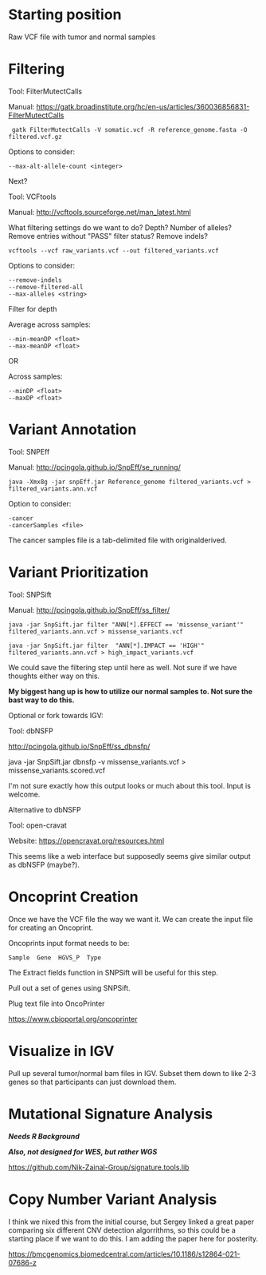 # Starting position

Raw VCF file with tumor and normal samples

# Filtering 

Tool: FilterMutectCalls

Manual: https://gatk.broadinstitute.org/hc/en-us/articles/360036856831-FilterMutectCalls

```
 gatk FilterMutectCalls -V somatic.vcf -R reference_genome.fasta -O filtered.vcf.gz
```

Options to consider:

```
--max-alt-allele-count <integer>
```

Next?

Tool: VCFtools 

Manual: http://vcftools.sourceforge.net/man_latest.html

What filtering settings do we want to do? Depth? Number of alleles? Remove entries without "PASS" filter status? Remove indels?

```
vcftools --vcf raw_variants.vcf --out filtered_variants.vcf
```

Options to consider:

```
--remove-indels
--remove-filtered-all
--max-alleles <string>
```

Filter for depth

Average across samples:

```
--min-meanDP <float> 
--max-meanDP <float>
```

OR

Across samples:

```
--minDP <float> 
--maxDP <float>
```
# Variant Annotation

Tool: SNPEff

Manual: http://pcingola.github.io/SnpEff/se_running/

```
java -Xmx8g -jar snpEff.jar Reference_genome filtered_variants.vcf > filtered_variants.ann.vcf
```

Option to consider:

```
-cancer
-cancerSamples <file>
``` 

The cancer samples file is a tab-delimited file with original<tab>derived.

# Variant Prioritization

Tool: SNPSift

Manual: http://pcingola.github.io/SnpEff/ss_filter/

```
java -jar SnpSift.jar filter "ANN[*].EFFECT == 'missense_variant'" filtered_variants.ann.vcf > missense_variants.vcf

java -jar SnpSift.jar filter  "ANN[*].IMPACT == 'HIGH'" filtered_variants.ann.vcf > high_impact_variants.vcf
```

We could save the filtering step until here as well. Not sure if we have thoughts either way on this.

**My biggest hang up is how to utilize our normal samples to. Not sure the bast way to do this.**

Optional or fork towards IGV:

Tool: dbNSFP

http://pcingola.github.io/SnpEff/ss_dbnsfp/

java -jar SnpSift.jar dbnsfp -v missense_variants.vcf > missense_variants.scored.vcf

I'm not sure exactly how this output looks or much about this tool. Input is welcome.
 
Alternative to dbNSFP 
 
Tool: open-cravat

Website: https://opencravat.org/resources.html 
 
This seems like a web interface but supposedly seems give similar output as dbNSFP (maybe?).
 
# Oncoprint Creation

Once we have the VCF file the way we want it. We can create the input file for creating an Oncoprint.

Oncoprints input format needs to be:

```
Sample  Gene  HGVS_P  Type
```

The Extract fields function in SNPSift will be useful for this step. 

Pull out a set of genes using SNPSift.

Plug text file into OncoPrinter

https://www.cbioportal.org/oncoprinter
  
  
# Visualize in IGV

Pull up several tumor/normal bam files in IGV. Subset them down to like 2-3 genes so that participants can just download them.
  
# Mutational Signature Analysis
 
 ***Needs R Background***
 
 ***Also, not designed for WES, but rather WGS***
 
 https://github.com/Nik-Zainal-Group/signature.tools.lib
  
# Copy Number Variant Analysis
 
 I think we nixed this from the initial course, but Sergey linked a great paper comparing six different CNV detection algorrithms, so this could be a starting place if we want to do this. I am adding the paper here for posterity.
 
 https://bmcgenomics.biomedcentral.com/articles/10.1186/s12864-021-07686-z
